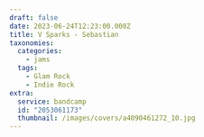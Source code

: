 ```yaml
---
draft: false
date: 2023-06-24T12:23:00.000Z
title: V Sparks - Sebastian
taxonomies:
  categories:
    - jams
  tags:
    - Glam Rock
    - Indie Rock
extra:
  service: bandcamp
  id: "2053061173"
  thumbnail: /images/covers/a4090461272_10.jpg
---
```

